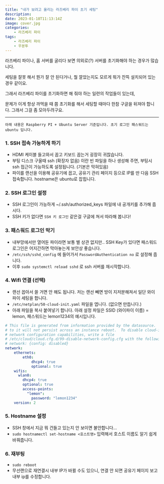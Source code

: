 ```yaml
---
title: "내가 보려고 올리는 라즈베리 파이 초기 세팅"
description: 
date: 2023-01-18T11:13:14Z
image: cover.jpg
categories:
    - 라즈베리 파이
tags:
    - 라즈베리 파이
    - 우분투
---
```


라즈베리 파이나, 홈 서버를 굴리다 보면 의외로(?) 서버를 초기화해야 하는 경우가 많습니다.

세팅을 잘못 해서 뭔가 잘 안 된다거나, 뭘 깔았는지도 모르게 뭐가 잔뜩 설치되어 있는 경우 같이요.

그래서 라즈베리 파이를 초기화하면 해 줘야 하는 일련의 작업들이 있는데, 

문제가 이게 항상 까먹을 때 쯤 초기화를 해서 세팅할 때마다 한참 구글을 뒤져야 합니다. 그래서 그걸 좀 모아두려구요.

---

`아래 내용은 Raspberry PI + Ubuntu Server 기준입니다. 초기 로그인 패스워드는 ubuntu 입니다.`


### 1. SSH 접속 가능하게 하기

* HDMI 케이블 들고와서 꼽고 키보드 꼽는거 굉장히 귀찮습니다.
* 부팅 디스크 구울때 ssh (확장자 없음) 이란 빈 파일을 하나 생성해 주면, 부팅시 ssh 접근이 가능하도록 설정됩니다. (기본은 막혀있음)
* 파이를 랜선을 이용해 공유기에 꼽고, 공유기 관리 페이지 등으로 IP를 딴 다음 SSH 접속합니다. hostname은 ubuntu로 잡힙니다.

### 2. SSH 로그인 설정

* SSH 로그인이 가능하게 ~/.ssh/authorized_keys 파일에 내 공개키를 추가해 줍시다.
* SSH 키가 없다면 `SSH 키 로그인` 같은걸 구글에 쳐서 따라해 봅니다!

### 3. 패스워드 로그인 막기

* 내부망에서만 열어둔 파이라면 보통 별 상관 없지만.. SSH Key가 있다면 패스워드 로그인은 어지간하면 막아놓는게 보안상 좋습니다.
* `/etc/ssh/sshd_config` 에 들어가서 `PasswordAuthentication no` 로 설정해 줍니다.
* 이후 `sudo systemctl reload sshd` 로 ssh 서버를 재시작합니다.

### 4. Wifi 연결 (선택)

* 랜선 꼽아서 쓸 거면 안 해도 됩니다. 저는 랜선 빼면 방이 지저분해져서 일단 와이파이 세팅을 합니다.
* `/etc/netplan/50-cloud-init.yaml` 파일을 엽니다. (없으면 만듭니다.)
* 아래 파일을 복사 붙여넣기 합니다. 아래 설정 파일은 SSID (와이파이 이름) = lemon, 패스워드는 lemon1234의 예시입니다.

```yaml
# This file is generated from information provided by the datasource.  Changes
# to it will not persist across an instance reboot.  To disable cloud-init's
# network configuration capabilities, write a file
# /etc/cloud/cloud.cfg.d/99-disable-network-config.cfg with the following:
# network: {config: disabled}
network:
    ethernets:
        eth0:
            dhcp4: true
            optional: true
    wifis:
      wlan0:
        dhcp4: true
        optional: true
        access-points:
          "lemon":
            password: "lemon1234"
    version: 2
```

### 5. Hostname 설정

* SSH 창에서 지금 뭐 건들고 있는지 안 보이면 불안합니다...
* `sudo hostnamectl set-hostname <호스트명>` 입력해서 호스트 이름도 알기 쉽게 바꿔줍니다.


### 6. 재부팅

* `sudo reboot`
* 무선랜으로 재연결시 내부 IP가 바뀔 수도 있으니, 연결 안 되면 공유기 페이지 보고 내부 ip를 수정합니다.